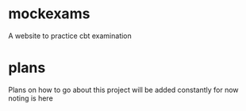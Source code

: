 # mockexams
A website to practice cbt examination

# plans
Plans on how to go about this project will be added constantly for now noting is here
